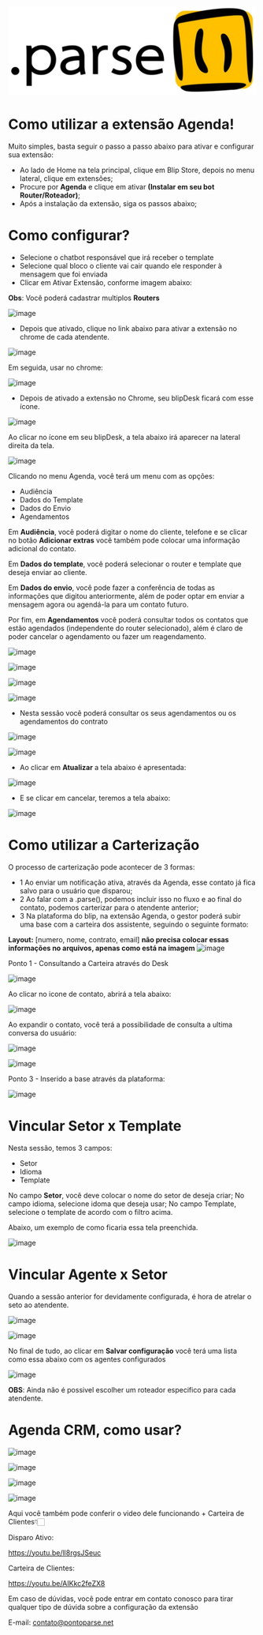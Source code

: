 ![N|Solid](https://raw.githubusercontent.com/Wilkor/img-clonebots/main/logoParseHorizontal.jpeg)


# Como utilizar a extensão Agenda!

Muito simples, basta seguir o passo a passo abaixo para ativar e configurar sua extensão:

 - Ao lado de Home na tela principal, clique em Blip Store, depois no menu lateral, clique em extensões;
 - Procure por **Agenda** e clique em ativar **(Instalar em seu bot Router/Roteador)**;
 - Após a instalação da extensão, siga os passos abaixo;
 
 # Como configurar?
 
  - Selecione o chatbot responsável que irá receber o template
  - Selecione qual bloco o cliente vai cair quando ele responder à mensagem que foi enviada
  - Clicar em Ativar Extensão, conforme imagem abaixo:

 **Obs**: Você poderá cadastrar multiplos **Routers**
 
![image](https://user-images.githubusercontent.com/34819624/209019926-47084adc-83d8-42e0-982a-91409993001c.png)

  
  - Depois que ativado, clique no link abaixo para ativar a extensão no chrome de cada atendente.
  
![image](https://user-images.githubusercontent.com/34819624/209019961-b8f04613-e659-4aad-824d-fc7816af3e9a.png)


   
   Em seguida, usar no chrome:
   
   ![image](https://user-images.githubusercontent.com/34819624/208984825-6bb8e412-70f9-4d92-852b-90510b0ba778.png)


  - Depois de ativado a extensão no Chrome, seu blipDesk ficará com esse ícone.
  
  ![image](https://user-images.githubusercontent.com/34819624/208979059-2e8abae9-c1ae-4d9b-ba2c-4dfea2de5df2.png)

  Ao clicar no ícone em seu blipDesk, a tela abaixo irá aparecer na lateral direita da tela.
  
  ![image](https://user-images.githubusercontent.com/34819624/216693153-4aa0ec30-edbb-43b6-8e95-f20c543d969b.png)


  Clicando no menu Agenda, você terá um menu com as opções:
  
   - Audiência
   - Dados do Template
   - Dados do Envio
   - Agendamentos
  
  
  Em **Audiência**, você poderá digitar o nome do cliente, telefone e se clicar no botão **Adicionar extras** você também pode colocar uma informação adicional do contato.
  
  Em **Dados do template**, você poderá selecionar o router e template que deseja enviar ao cliente.
  
  Em **Dados do envio**, você pode fazer a conferência de todas as informações que digitou anteriormente, além de poder optar em enviar a mensagem agora ou agendá-la para um contato futuro.
  

  Por fim, em **Agendamentos** você poderá consultar todos os contatos que estão agendados (independente do router selecionado), além é claro de poder cancelar o agendamento ou fazer um reagendamento.
  
  ![image](https://user-images.githubusercontent.com/34819624/216693366-477b2a62-8987-4a59-adef-fd89f81ec49d.png)


  
  ![image](https://user-images.githubusercontent.com/34819624/221377276-1ba3d5e4-1245-41f8-96a7-ec6f97f6521c.png)

  
  ![image](https://user-images.githubusercontent.com/34819624/216693587-c38f9dce-de8b-4568-8c2d-b6a70ddc0514.png)
  
  ![image](https://user-images.githubusercontent.com/34819624/216693823-8d81c79f-d9aa-4206-983c-eec5edbfec2b.png)
  
  - Nesta sessão você poderá consultar os seus agendamentos ou os agendamentos do contrato
  
  ![image](https://user-images.githubusercontent.com/34819624/221423041-f089cc83-a087-4afd-9d9f-e62dfb899e73.png)
  
  ![image](https://user-images.githubusercontent.com/34819624/221423133-02c08c80-f760-437e-995d-7d0fb3264812.png)


 - Ao clicar em **Atualizar** a tela abaixo é apresentada:

![image](https://user-images.githubusercontent.com/34819624/221423170-e7004697-6375-461a-9929-206bfd84cc92.png)

- E se clicar em cancelar, teremos a tela abaixo:

![image](https://user-images.githubusercontent.com/34819624/221423246-f6d15eeb-dc3d-4ff2-8b07-7e5d42bd933a.png)

 # Como utilizar a Carterização
 
  O processo de carterização pode acontecer de 3 formas:
  
 - 1 Ao enviar um notificação ativa, através da Agenda, esse contato já fica salvo para o usuário que disparou;
 - 2 Ao falar com a .parse(), podemos incluir isso no fluxo e ao final do contato, podemos carterizar para o atendente anterior;
 - 3 Na plataforma do blip, na extensão Agenda, o gestor poderá subir uma base com a carteira dos assistente, seguindo o seguinte formato:
 
 **Layout:**  [numero, nome, contrato, email]  **não precisa colocar essas informações no arquivos, apenas como está na imagem**
 ![image](https://github.com/Wilkor/doc-plugin-agenda/assets/34819624/24506c60-60df-41a8-a99e-05d54e1d23eb)

 
 Ponto 1 - Consultando a Carteira através do Desk
 
 ![image](https://user-images.githubusercontent.com/34819624/236851181-e8f87de7-f728-444a-9639-4c4ef686f748.png)
 
 Ao clicar no icone de contato, abrirá a tela abaixo:

![image](https://user-images.githubusercontent.com/34819624/236853028-9584e9ac-7045-43b2-bc53-edb53917f3bd.png)

 Ao expandir o contato, você terá a possibilidade de consulta a ultima conversa do usuário:
 
 ![image](https://github.com/Wilkor/doc-plugin-agenda/assets/34819624/31a4cf0a-97e4-4a3b-8e88-f609db9c561b)

![image](https://github.com/Wilkor/doc-plugin-agenda/assets/34819624/f28491a9-7e2e-4479-9b02-88fbaea0e3a4)


 Ponto 3 - Inserido a base através da plataforma:
 
![image](https://user-images.githubusercontent.com/34819624/236853376-9bfd5901-c5a0-420a-8c80-ce2b7e838582.png)

# Vincular Setor x Template

 Nesta sessão, temos 3 campos:
 - Setor
 - Idioma
 - Template

No campo **Setor**, você deve colocar o nome do setor de deseja criar;
No campo idioma, selecione idoma que deseja usar;
No campo Template, selecione o template de acordo com o filtro acima.

Abaixo, um exemplo de como ficaria essa tela preenchida.

![image](https://github.com/Wilkor/doc-plugin-agenda/assets/34819624/2c865f84-ccea-475f-ab73-653a7c12bade)

# Vincular Agente x Setor 

 Quando a sessão anterior for devidamente configurada, é hora de atrelar o seto ao atendente.

 ![image](https://github.com/Wilkor/doc-plugin-agenda/assets/34819624/43f1b1ad-fc84-4785-ad6b-ecbae8d9f70b)

 ![image](https://github.com/Wilkor/doc-plugin-agenda/assets/34819624/2de91a65-aa70-4190-aeef-9bd96ac9b4b4)

 No final de tudo, ao clicar em **Salvar configuração** você terá uma lista como essa abaixo com os agentes configurados

![image](https://github.com/Wilkor/doc-plugin-agenda/assets/34819624/a278ff5e-513a-4c3b-b71b-af283f07fa6b)

 **OBS**: Ainda não é possivel escolher um roteador especifico para cada atendente. 
 
 # Agenda CRM, como usar?

 ![image](https://github.com/Wilkor/doc-plugin-agenda/assets/34819624/62687983-51ce-40f9-ab39-9729f131bebf)

 ![image](https://github.com/Wilkor/doc-plugin-agenda/assets/34819624/0fe1e382-1bcf-44de-94fa-57cff693490d)

![image](https://github.com/Wilkor/doc-plugin-agenda/assets/34819624/2c72b2d6-5a13-4e0c-939c-fa910793f8b9)

![image](https://github.com/Wilkor/doc-plugin-agenda/assets/34819624/9f836e24-eed4-49d4-ba59-fb6f1749423f)



 Aqui você também pode conferir o video dele funcionando + Carteira de Clientes👇🏻
 
 Disparo Ativo:
 
 https://youtu.be/ll8rgsJSeuc
 
 Carteira de Clientes:
 
 https://youtu.be/AIKkc2feZX8


 Em caso de dúvidas, você pode entrar em contato conosco para tirar qualquer tipo de dúvida sobre a configuração da extensão
 
 E-mail: contato@pontoparse.net
